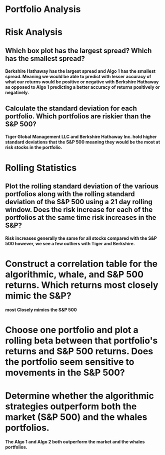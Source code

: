 # Portfolio Analysis

   # Risk Analysis
   
 ## Which box plot has the largest spread? Which has the smallest spread? 
 #### Berkshire Hathaway has the largest spread and Algo 1 has the smallest spread. Meaning we would be able to predict with lesser accuracy of what our returns would be positive or negative with Berkshire Hathaway as opposed to Algo 1 predicting a better accuracy of returns positively or negatively. 

## Calculate the standard deviation for each portfolio. Which portfolios are riskier than the S&P 500?
 #### Tiger Global Management LLC and Berkshire Hathaway Inc. hold higher standard deviations that the S&P 500 meaning they would be the most at risk stocks in the portfolio. 


   # Rolling Statistics
   
## Plot the rolling standard deviation of the various portfolios along with the rolling standard deviation of the S&P 500 using a 21 day rolling window. Does the risk increase for each of the portfolios at the same time risk increases in the S&P?

#### Risk increases generally the same for all stocks compared with the S&P 500 however, we see a few outliers with Tiger and Berkshire. 

# Construct a correlation table for the algorithmic, whale, and S&P 500 returns. Which returns most closely mimic the S&P?

#### most Closely mimics the S&P 500

# Choose one portfolio and plot a rolling beta between that portfolio's returns and S&P 500 returns. Does the portfolio seem sensitive to movements in the S&P 500?

####

# Determine whether the algorithmic strategies outperform both the market (S&P 500) and the whales portfolios.

#### The Algo 1 and Algo 2 both outperform the market and the whales portfolios. 
